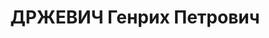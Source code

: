 ---
title: ДРЖЕВИЧ Генрих Петрович
description: 'Род. в 1889, Польша, г. Варшава, поляк, б/п. Рабочий

  Обв. по ст.ст.17-58-8 и 58-11 УК РСФСР. Приговор: выездная сессия ВК ВС СССР, 11.06.1937
  – к тюремному заключению сроком на десять лет с конфискацией имущества и с поражением
  в политических правах сроком на 5 лет.

  Реабилитирован ВК ВС СССР 25.04.1958 за отсутствием состава преступления'
---